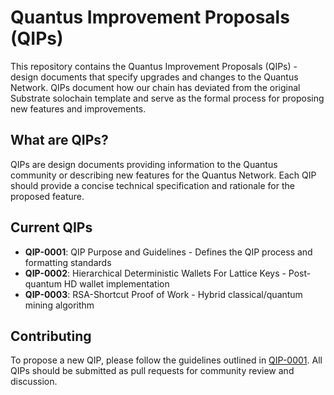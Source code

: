 # Quantus Improvement Proposals (QIPs)

This repository contains the Quantus Improvement Proposals (QIPs) - design documents that specify upgrades and changes to the Quantus Network. QIPs document how our chain has deviated from the original Substrate solochain template and serve as the formal process for proposing new features and improvements.

## What are QIPs?

QIPs are design documents providing information to the Quantus community or describing new features for the Quantus Network. Each QIP should provide a concise technical specification and rationale for the proposed feature.

## Current QIPs

- **QIP-0001**: QIP Purpose and Guidelines - Defines the QIP process and formatting standards
- **QIP-0002**: Hierarchical Deterministic Wallets For Lattice Keys - Post-quantum HD wallet implementation
- **QIP-0003**: RSA-Shortcut Proof of Work - Hybrid classical/quantum mining algorithm

## Contributing

To propose a new QIP, please follow the guidelines outlined in [QIP-0001](qip-0001.md). All QIPs should be submitted as pull requests for community review and discussion.
